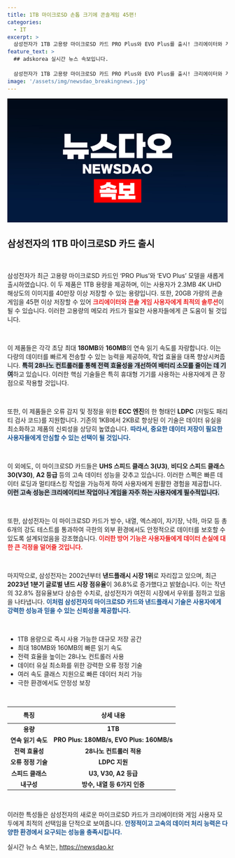 ```yaml
---
title: 1TB 마이크로SD 손톱 크기에 콘솔게임 45편!
categories:
  - IT
excerpt: >
  삼성전자가 1TB 고용량 마이크로SD 카드 PRO Plus와 EVO Plus를 출시! 크리에이터와 게임 유저를 위한 초속도와 완벽한 데이터 보호 기능을 갖춘 이 제품은 새로운 기준이 될 것입니다. 클릭해서 자세한 내용을 확인하세요!
feature_text: >
  ## adskorea 실시간 뉴스 속보입니다.

  삼성전자가 1TB 고용량 마이크로SD 카드 PRO Plus와 EVO Plus를 출시! 크리에이터와 게임 유저를 위한 초속도와 완벽한 데이터 보호 기능을 갖춘 이 제품은 새로운 기준이 될 것입니다. 클릭해서 자세한 내용을 확인하세요!
image: '/assets/img/newsdao_breakingnews.jpg'
---
```


<p><img src="/assets/img/newsdao_breakingnews.jpg" alt="adskorea 속보" /></p>

<h2 data-ke-size="size26">삼성전자의 1TB 마이크로SD 카드 출시</h2>

<p data-ke-size="size16">&nbsp;</p> 

<p>삼성전자가 최근 고용량 마이크로SD 카드인 ‘PRO Plus’와 ‘EVO Plus’ 모델을 새롭게 출시하였습니다. 이 두 제품은 1TB 용량을 제공하며, 이는 사용자가 2.3MB 4K UHD 해상도의 이미지를 40만장 이상 저장할 수 있는 용량입니다. 또한, 20GB 가량의 콘솔 게임을 45편 이상 저장할 수 있어 <b><span style="color: #ee2323;">크리에이터와 콘솔 게임 사용자에게 최적의 솔루션</span></b>이 될 수 있습니다. 이러한 고용량의 메모리 카드가 필요한 사용자들에게 큰 도움이 될 것입니다.</p>

<p data-ke-size="size16">&nbsp;</p> 

<p>이 제품들은 각각 초당 최대 <b>180MB</b>와 <b>160MB</b>의 연속 읽기 속도를 자랑합니다. 이는 다량의 데이터를 빠르게 전송할 수 있는 능력을 제공하여, 작업 효율을 대폭 향상시켜줍니다. <b><span style="background-color: #21538527;">특히 28나노 컨트롤러를 통해 전력 효율성을 개선하여 배터리 소모를 줄이는 데 기여</span></b>하고 있습니다. 이러한 핵심 기술들은 특히 휴대형 기기를 사용하는 사용자에게 큰 장점으로 작용할 것입니다. </p>

<p data-ke-size="size16">&nbsp;</p> 

<p>또한, 이 제품들은 오류 감지 및 정정을 위한 <b>ECC 엔진</b>의 한 형태인 <b>LDPC</b> (저밀도 패리티 검사 코드)를 지원합니다. 기존의 1KB에서 2KB로 향상된 이 기술은 데이터 유실을 최소화하고 제품의 신뢰성을 상당히 높였습니다. <b><span style="color: #1a5490;">따라서, 중요한 데이터 저장이 필요한 사용자들에게 안심할 수 있는 선택이 될 것입니다.</span></b></p>

<p data-ke-size="size16">&nbsp;</p> 

<p>이 외에도, 이 마이크로SD 카드들은 <b>UHS 스피드 클래스 3(U3)</b>, <b>비디오 스피드 클래스 30(V30)</b>, <b>A2 등급</b> 등의 고속 데이터 성능을 갖추고 있습니다. 이러한 스펙은 빠른 데이터 로딩과 멀티태스킹 작업을 가능하게 하여 사용자에게 원활한 경험을 제공합니다. <b><span style="background-color: #21538527;">이런 고속 성능은 크리에이티브 작업이나 게임을 자주 하는 사용자에게 필수적입니다.</span></b></p>

<p data-ke-size="size16">&nbsp;</p> 

<p>또한, 삼성전자는 이 마이크로SD 카드가 방수, 내열, 엑스레이, 자기장, 낙하, 마모 등 총 6개의 강도 테스트를 통과하여 극한의 외부 환경에서도 안정적으로 데이터를 보호할 수 있도록 설계되었음을 강조했습니다. <b><span style="color: #ee2323;">이러한 방어 기능은 사용자들에게 데이터 손실에 대한 큰 걱정을 덜어줄 것입니다.</span></b> </p>

<p data-ke-size="size16">&nbsp;</p> 

<p>마지막으로, 삼성전자는 2002년부터 <b>낸드플래시 시장 1위</b>로 자리잡고 있으며, 최근 <b>2023년 1분기 글로벌 낸드 시장 점유율</b>이 36.8%로 증가했다고 밝혔습니다. 이는 작년의 32.8% 점유율보다 상승한 수치로, 삼성전자가 여전히 시장에서 우위를 점하고 있음을 나타냅니다. <b><span style="color: #1a5490;">이처럼 삼성전자의 마이크로SD 카드와 낸드플래시 기술은 사용자에게 강력한 성능과 믿을 수 있는 신뢰성을 제공합니다.</span></b></p>

<p data-ke-size="size16">&nbsp;</p> 

<ul>
  <li>1TB 용량으로 즉시 사용 가능한 대규모 저장 공간</li>
  <li>최대 180MB와 160MB의 빠른 읽기 속도</li>
  <li>전력 효율을 높이는 28나노 컨트롤러 사용</li>
  <li>데이터 유실 최소화를 위한 강력한 오류 정정 기술</li>
  <li>여러 속도 클래스 지원으로 빠른 데이터 처리 가능</li>
  <li>극한 환경에서도 안정성 보장</li>
</ul>

<p data-ke-size="size16">&nbsp;</p> 

<table style="width: 100%; border-collapse: collapse;">
  <thead>
    <tr>
      <th style="text-align: center; height: 30px;"><b>특징</b></th>
      <th style="text-align: center; height: 30px;"><b>상세 내용</b></th>
    </tr>
  </thead>
  <tbody>
    <tr>
      <td style="text-align: center; height: 17px;"><b>용량</b></td>
      <td style="text-align: center; height: 17px;"><b>1TB</b></td>
    </tr>
    <tr>
      <td style="text-align: center; height: 17px;"><b>연속 읽기 속도</b></td>
      <td style="text-align: center; height: 17px;"><b>PRO Plus: 180MB/s, EVO Plus: 160MB/s</b></td>
    </tr>
    <tr>
      <td style="text-align: center; height: 17px;"><b>전력 효율성</b></td>
      <td style="text-align: center; height: 17px;"><b>28나노 컨트롤러 적용</b></td>
    </tr>
    <tr>
      <td style="text-align: center; height: 17px;"><b>오류 정정 기술</b></td>
      <td style="text-align: center; height: 17px;"><b>LDPC 지원</b></td>
    </tr>
    <tr>
      <td style="text-align: center; height: 17px;"><b>스피드 클래스</b></td>
      <td style="text-align: center; height: 17px;"><b>U3, V30, A2 등급</b></td>
    </tr>
    <tr>
      <td style="text-align: center; height: 17px;"><b>내구성</b></td>
      <td style="text-align: center; height: 17px;"><b>방수, 내열 등 6가지 인증</b></td>
    </tr>
  </tbody>
</table>

<p data-ke-size="size16">&nbsp;</p> 

<p>이러한 특성들은 삼성전자의 새로운 마이크로SD 카드가 크리에이터와 게임 사용자 모두에게 최적의 선택임을 단적으로 보여줍니다. <b><span style="color: #1a5490;">안정적이고 고속의 데이터 처리 능력은 다양한 환경에서 요구되는 성능을 충족시킵니다.</span></b></p>
실시간 뉴스 속보는, <a href="https://newsdao.kr" rel="dofollow">https://newsdao.kr</a>


